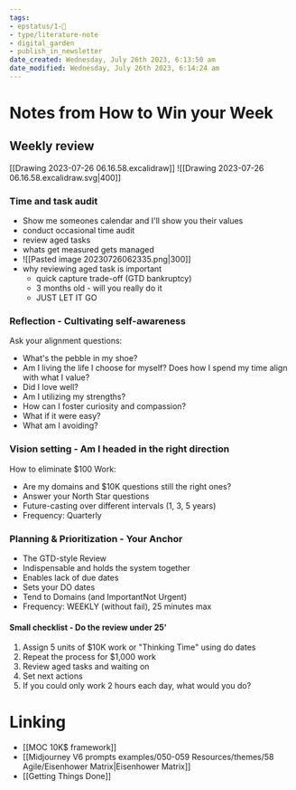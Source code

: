 ```yaml
---
tags: 
- epstatus/1-🌱
- type/literature-note
- digital_garden
- publish_in_newsletter
date_created: Wednesday, July 26th 2023, 6:13:50 am
date_modified: Wednesday, July 26th 2023, 6:14:24 am
---
```

# Notes from How to Win your Week
## Weekly review

[[Drawing 2023-07-26 06.16.58.excalidraw]]
![[Drawing 2023-07-26 06.16.58.excalidraw.svg|400]]

### Time and task audit
+ Show me someones calendar and I'll show you their values
+ conduct occasional time audit
+ review aged tasks
+ whats get measured gets managed
+ ![[Pasted image 20230726062335.png|300]]
+ why reviewing aged task is important
	+ quick capture trade-off (GTD bankruptcy)
	+ 3 months old - will you really do it
	+ JUST LET IT GO

### Reflection - Cultivating self-awareness
Ask your alignment questions:
- What's the pebble in my shoe?
- Am I living the life I choose for myself? Does how I spend my time align with what I value?
- Did I love well?
- Am I utilizing my strengths?
- How can I foster curiosity and compassion?
- What if it were easy?
- What am I avoiding?

### Vision setting - Am I headed in the right direction
How to eliminate $100 Work:
- Are my domains and $10K questions still the right ones?
- Answer your North Star questions
- Future-casting over different intervals (1, 3, 5 years)
- Frequency: Quarterly

### Planning & Prioritization - Your Anchor
- The GTD-style Review
- Indispensable and holds the system together
- Enables lack of due dates
- Sets your DO dates
- Tend to Domains (and ImportantNot Urgent)
- Frequency: WEEKLY (without fail), 25 minutes max

#### Small checklist - Do the review under 25'
1. Assign 5 units of $10K work or "Thinking Time" using do dates
2. Repeat the process for $1,000 work
3. Review aged tasks and waiting on
4. Set next actions
5. If you could only work 2 hours each day, what would you do?

# Linking
+ [[MOC 10K$ framework]]
+ [[Midjourney V6 prompts examples/050-059 Resources/themes/58 Agile/Eisenhower Matrix|Eisenhower Matrix]]
+ [[Getting Things Done]]
